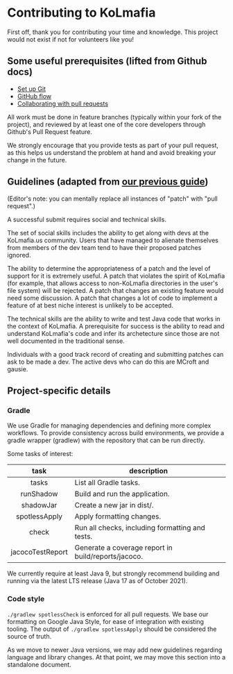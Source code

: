 # Contributing to KoLmafia

First off, thank you for contributing your time and knowledge. This
project would not exist if not for volunteers like you!

## Some useful prerequisites (lifted from Github docs)

- [Set up Git](https://docs.github.com/en/get-started/quickstart/set-up-git)
- [GitHub flow](https://docs.github.com/en/get-started/quickstart/github-flow)
- [Collaborating with pull requests](https://docs.github.com/en/github/collaborating-with-pull-requests)

All work must be done in feature branches (typically within your fork
of the project), and reviewed by at least one of the core developers
through Github's Pull Request feature.

We strongly encourage that you provide tests as part of your pull
request, as this helps us understand the problem at hand and avoid
breaking your change in the future.

## Guidelines (adapted from [our previous guide](https://kolmafia.us/threads/25364))

(Editor's note: you can mentally replace all instances of "patch" with
"pull request".)

A successful submit requires social and technical skills.

The set of social skills includes the ability to get along with devs
at the KoLmafia.us community. Users that have managed to alienate
themselves from members of the dev team tend to have their proposed
patches ignored.

The ability to determine the appropriateness of a patch and the level
of support for it is extremely useful. A patch that violates the
spirit of KoLmafia (for example, that allows access to non-KoLmafia
directories in the user's file system) will be rejected. A patch that
changes an existing feature would need some discussion. A patch that
changes a lot of code to implement a feature of at best niche interest
is unlikely to be accepted.

The technical skills are the ability to write and test Java code that
works in the context of KoLmafia. A prerequisite for success is the
ability to read and understand KoLmafia's code and infer its
archetecture since those are not well documented in the traditional
sense.

Individuals with a good track record of creating and submitting
patches can ask to be made a dev. The active devs who can do this are
MCroft and gausie.

## Project-specific details

### Gradle

We use Gradle for managing dependencies and defining more complex
workflows. To provide consistency across build environments, we
provide a gradle wrapper (gradlew) with the repository that can be run
directly.

Some tasks of interest:

 task             | description
:----------------:|----------------------------------------------------
 tasks            | List all Gradle tasks.
 runShadow        | Build and run the application.
 shadowJar        | Create a new jar in dist/.
 spotlessApply    | Apply formatting changes.
 check            | Run all checks, including formatting and tests.
 jacocoTestReport | Generate a coverage report in build/reports/jacoco.

We currently require at least Java 9, but strongly recommend building
and running via the latest LTS release (Java 17 as of October 2021).

### Code style

`./gradlew spotlessCheck` is enforced for all pull requests. We base
our formatting on Google Java Style, for ease of integration with
existing tooling. The output of `./gradlew spotlessApply` should be
considered the source of truth.

As we move to newer Java versions, we may add new guidelines regarding
language and library changes. At that point, we may move this section
into a standalone document.
